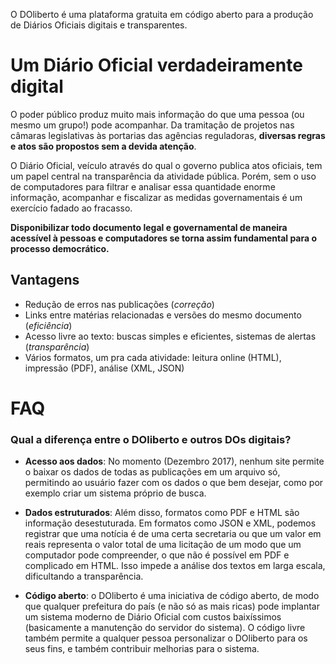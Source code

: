 ---
---

O DOliberto é uma plataforma gratuita em código aberto para a produção
de Diários Oficiais digitais e transparentes.

# Um Diário Oficial verdadeiramente digital
O poder público produz muito mais informação do que uma pessoa (ou
mesmo um grupo!) pode acompanhar. Da tramitação de projetos nas
câmaras legislativas às portarias das agências reguladoras, **diversas
regras e atos são propostos sem a devida atenção**.

O Diário Oficial, veículo através do qual o governo publica atos
oficiais, tem um papel central na transparência da atividade
pública. Porém, sem o uso de computadores para filtrar e analisar essa
quantidade enorme informação, acompanhar e fiscalizar as medidas
governamentais é um exercício fadado ao fracasso.

**Disponibilizar todo documento legal e governamental de maneira
acessível à pessoas e computadores se torna assim fundamental para o
processo democrático.**


## Vantagens

- Redução de erros nas publicações (*correção*)
- Links entre matérias relacionadas e versões do mesmo documento
  (*eficiência*)
- Acesso livre ao texto: buscas simples e eficientes, sistemas de
  alertas (*transparência*)
- Vários formatos, um pra cada atividade: leitura online (HTML),
  impressão (PDF), análise (XML, JSON)

# FAQ

### Qual a diferença entre o DOliberto e outros DOs digitais?
- **Acesso aos dados**: No momento (Dezembro 2017), nenhum site
  permite o baixar os dados de todas as publicações em um arquivo só,
  permitindo ao usuário fazer com os dados o que bem desejar, como por
  exemplo criar um sistema próprio de busca.

- **Dados estruturados**: Além disso, formatos como PDF e HTML são
  informação desestuturada. Em formatos como JSON e XML, podemos
  registrar que uma notícia é de uma certa secretaria ou que um valor
  em reais representa o valor total de uma licitação de um modo que um
  computador pode compreender, o que não é possível em PDF e
  complicado em HTML. Isso impede a análise dos textos em larga
  escala, dificultando a transparência.

- **Código aberto**: o DOliberto é uma iniciativa de código aberto, de
  modo que qualquer prefeitura do país (e não só as mais ricas) pode
  implantar um sistema moderno de Diário Oficial com custos
  baixíssimos (basicamente a manutenção do servidor do sistema). O
  código livre também permite a qualquer pessoa personalizar o
  DOliberto para os seus fins, e também contribuir melhorias para o
  sistema.
